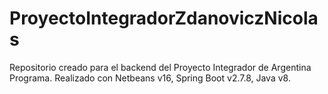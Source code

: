 # ProyectoIntegradorZdanoviczNicolas
Repositorio creado para el backend del Proyecto Integrador de Argentina Programa. Realizado con Netbeans v16, Spring Boot v2.7.8, Java v8.
